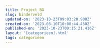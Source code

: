 ```yaml
---
title: Project BG
slug: binderveld
updated-on: '2023-10-23T09:03:28.908Z'
created-on: '2023-08-10T10:00:44.450Z'
published-on: '2023-10-23T09:15:21.416Z'
layout: '[categorieen].html'
tags: categorieen
---
```



